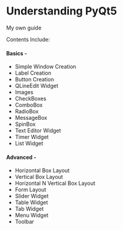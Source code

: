 # Understanding PyQt5
<span>My own guide</span>

Contents Include:<br>
#### Basics -
- Simple Window Creation
- Label Creation
- Button Creation
- QLineEdit Widget
- Images
- CheckBoxes
- ComboBox
- RadioBox
- MessageBox
- SpinBox
- Text Editor Widget
- Timer Widget
- List Widget
#### Advanced -
- Horizontal Box Layout
- Vertical Box Layout
- Horizontal N Vertical Box Layout
- Form Layout
- Slider Widget
- Table Widget
- Tab Widget
- Menu Widget
- Toolbar